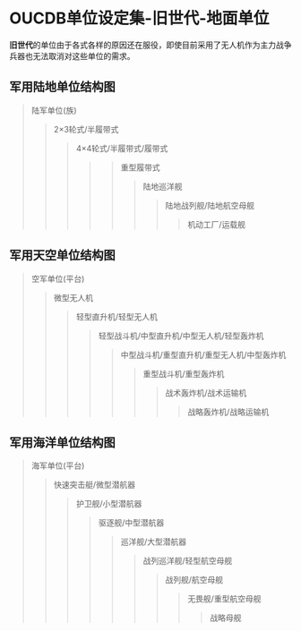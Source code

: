 # OUCDB单位设定集-旧世代-地面单位
**旧世代**的单位由于各式各样的原因还在服役，即使目前采用了无人机作为主力战争兵器也无法取消对这些单位的需求。


## 军用陆地单位结构图
> 陆军单位(族)
>> 2×3轮式/半履带式
>>> 4×4轮式/半履带式/履带式
>>>>> 重型履带式
>>>>>> 陆地巡洋舰
>>>>>>> 陆地战列舰/陆地航空母舰
>>>>>>>> 机动工厂/运载舰


## 军用天空单位结构图
> 空军单位(平台)
>> 微型无人机
>>> 轻型直升机/轻型无人机
>>>> 轻型战斗机/中型直升机/中型无人机/轻型轰炸机
>>>>> 中型战斗机/重型直升机/重型无人机/中型轰炸机
>>>>>> 重型战斗机/重型轰炸机
>>>>>>> 战术轰炸机/战术运输机
>>>>>>>> 战略轰炸机/战略运输机


## 军用海洋单位结构图
> 海军单位(平台)
>> 快速突击艇/微型潜航器
>>> 护卫舰/小型潜航器
>>>> 驱逐舰/中型潜航器
>>>>> 巡洋舰/大型潜航器
>>>>>> 战列巡洋舰/轻型航空母舰
>>>>>>> 战列舰/航空母舰
>>>>>>>> 无畏舰/重型航空母舰
>>>>>>>>> 战略母舰
